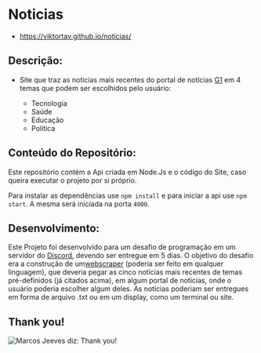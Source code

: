# Noticias

* https://viktortav.github.io/noticias/

## Descrição:

* Site que traz as noticias mais recentes do portal de notícias [G1](https://g1.globo.com/) em 4 temas que podem ser escolhidos pelo usuário:

  - Tecnologia
  - Saúde 
  - Educação 
  - Política

## Conteúdo do Repositório:

Este repositório contém a Api criada em Node.Js e o código do Site, caso queira executar o projeto por si próprio.

Para instalar as dependências use `npm install` e para iniciar a api use `npm start`. A mesma será iniciada na porta `4000`.

## Desenvolvimento:

Este Projeto foi desenvolvido para um desafio de programação em um servidor do [Discord](https://disboard.org/server/743482187365613641), devendo ser entregue em 5 dias. O objetivo do desafio era a construção de um[webscraper](https://pt.wikipedia.org/wiki/Coleta_de_dados_web) (poderia ser feito em qualquer linguagem), que deveria pegar as cinco notícias mais recentes de temas pré-definidos (já citados acima), em algum portal de notícias, onde o usuário poderia escolher algum deles. As notícias poderiam ser entregues em forma de arquivo .txt ou em um display, como um terminal ou site.

## Thank you!

![Marcos Jeeves diz: Thank you!](https://media1.tenor.com/images/b37f90c715bc2dd1ca46c825aec889e8/tenor.gif?itemid=19943938)
